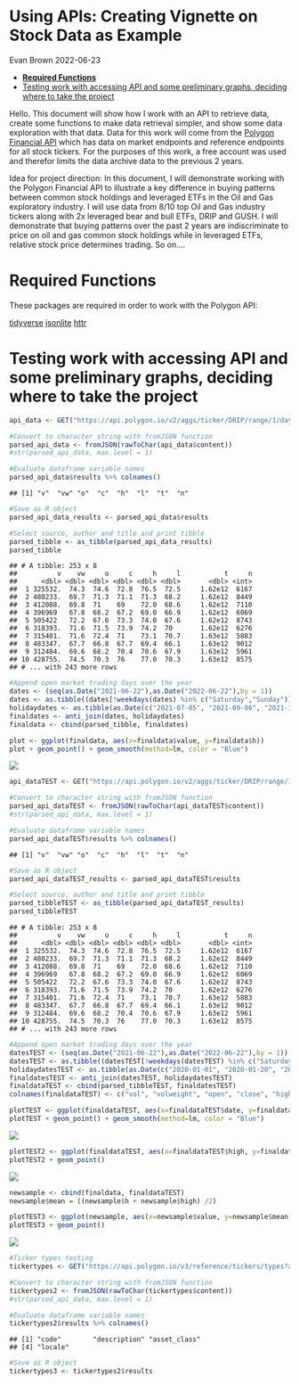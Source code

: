 Using APIs: Creating Vignette on Stock Data as Example
================
Evan Brown
2022-06-23

-   [**Required Functions**](#required-functions)
-   [Testing work with accessing API and some preliminary graphs,
    deciding where to take the
    project](#testing-work-with-accessing-api-and-some-preliminary-graphs-deciding-where-to-take-the-project)

Hello. This document will show how I work with an API to retrieve data,
create some functions to make data retrieval simpler, and show some data
exploration with that data. Data for this work will come from the
[Polygon Financial API](https://polygon.io/docs/stocks/getting-started)
which has data on market endpoints and reference endpoints for all stock
tickers. For the purposes of this work, a free account was used and
therefor limits the data archive data to the previous 2 years.

Idea for project direction: In this document, I will demonstrate working
with the Polygon Financial API to illustrate a key difference in buying
patterns between common stock holdings and leveraged ETFs in the Oil and
Gas exploratory industry. I will use data from 8/10 top Oil and Gas
industry tickers along with 2x leveraged bear and bull ETFs, DRIP and
GUSH. I will demonstrate that buying patterns over the past 2 years are
indiscriminate to price on oil and gas common stock holdings while in
leveraged ETFs, relative stock price determines trading. So on….

# **Required Functions**

These packages are required in order to work with the Polygon API:

[tidyverse](https://www.tidyverse.org/packages/)
[jsonlite](https://cran.r-project.org/web/packages/jsonlite/index.html)
[httr](https://cran.r-project.org/web/packages/httr/vignettes/quickstart.html)

# Testing work with accessing API and some preliminary graphs, deciding where to take the project

``` r
api_data <- GET("https://api.polygon.io/v2/aggs/ticker/DRIP/range/1/day/2021-06-22/2022-06-22?adjusted=true&sort=asc&limit=5000&apiKey=OrlbxnjeCyqGDGkKtpIqxKKs0f8Eh77C")

#Convert to character string with fromJSON function
parsed_api_data <- fromJSON(rawToChar(api_data$content))
#str(parsed_api_data, max.level = 1)

#Evaluate dataframe variable names
parsed_api_data$results %>% colnames()
```

    ## [1] "v"  "vw" "o"  "c"  "h"  "l"  "t"  "n"

``` r
#Save as R object
parsed_api_data_results <- parsed_api_data$results

#Select source, author and title and print tibble
parsed_tibble <- as_tibble(parsed_api_data_results)
parsed_tibble
```

    ## # A tibble: 253 x 8
    ##          v    vw     o     c     h     l           t     n
    ##      <dbl> <dbl> <dbl> <dbl> <dbl> <dbl>       <dbl> <int>
    ##  1 325532.  74.3  74.6  72.8  76.5  72.5     1.62e12  6167
    ##  2 480233.  69.7  71.3  71.1  71.3  68.2     1.62e12  8449
    ##  3 412088.  69.8  71    69    72.0  68.6     1.62e12  7110
    ##  4 396969   67.8  68.2  67.2  69.0  66.9     1.62e12  6069
    ##  5 505422   72.2  67.6  73.3  74.0  67.6     1.62e12  8743
    ##  6 318393.  71.6  71.5  73.9  74.2  70       1.62e12  6276
    ##  7 315401.  71.6  72.4  71    73.1  70.7     1.63e12  5883
    ##  8 483347.  67.7  66.8  67.7  69.4  66.1     1.63e12  9012
    ##  9 312484.  69.6  68.2  70.4  70.6  67.9     1.63e12  5961
    ## 10 428755.  74.5  70.3  76    77.0  70.3     1.63e12  8575
    ## # ... with 243 more rows

``` r
#Append open market trading days over the year
dates <- (seq(as.Date("2021-06-22"),as.Date("2022-06-22"),by = 1))
dates <- as.tibble((dates[!weekdays(dates) %in% c("Saturday","Sunday")]))
holidaydates <- as.tibble(as.Date(c("2021-07-05", "2021-09-06", "2021-11-25", "2021-12-24", "2022-01-17", "2022-02-21", "2022-04-15", "2022-05-30", "2022-06-20")))
finaldates <- anti_join(dates, holidaydates)
finaldata <- cbind(parsed_tibble, finaldates)

plot <- ggplot(finaldata, aes(x=finaldata$value, y=finaldata$h))
plot + geom_point() + geom_smooth(method=lm, color = "Blue")
```

![](README_files/figure-gfm/unnamed-chunk-22-1.png)<!-- -->

``` r
api_dataTEST <- GET("https://api.polygon.io/v2/aggs/ticker/DRIP/range/1/day/2021-06-22/2022-06-22?adjusted=true&sort=asc&limit=5000&apiKey=OrlbxnjeCyqGDGkKtpIqxKKs0f8Eh77C")

#Convert to character string with fromJSON function
parsed_api_dataTEST <- fromJSON(rawToChar(api_dataTEST$content))
#str(parsed_api_data, max.level = 1)

#Evaluate dataframe variable names
parsed_api_dataTEST$results %>% colnames()
```

    ## [1] "v"  "vw" "o"  "c"  "h"  "l"  "t"  "n"

``` r
#Save as R object
parsed_api_dataTEST_results <- parsed_api_dataTEST$results

#Select source, author and title and print tibble
parsed_tibbleTEST <- as_tibble(parsed_api_dataTEST_results)
parsed_tibbleTEST
```

    ## # A tibble: 253 x 8
    ##          v    vw     o     c     h     l           t     n
    ##      <dbl> <dbl> <dbl> <dbl> <dbl> <dbl>       <dbl> <int>
    ##  1 325532.  74.3  74.6  72.8  76.5  72.5     1.62e12  6167
    ##  2 480233.  69.7  71.3  71.1  71.3  68.2     1.62e12  8449
    ##  3 412088.  69.8  71    69    72.0  68.6     1.62e12  7110
    ##  4 396969   67.8  68.2  67.2  69.0  66.9     1.62e12  6069
    ##  5 505422   72.2  67.6  73.3  74.0  67.6     1.62e12  8743
    ##  6 318393.  71.6  71.5  73.9  74.2  70       1.62e12  6276
    ##  7 315401.  71.6  72.4  71    73.1  70.7     1.63e12  5883
    ##  8 483347.  67.7  66.8  67.7  69.4  66.1     1.63e12  9012
    ##  9 312484.  69.6  68.2  70.4  70.6  67.9     1.63e12  5961
    ## 10 428755.  74.5  70.3  76    77.0  70.3     1.63e12  8575
    ## # ... with 243 more rows

``` r
#Append open market trading days over the year
datesTEST <- (seq(as.Date("2021-06-22"),as.Date("2022-06-22"),by = 1))
datesTEST <- as.tibble((datesTEST[!weekdays(datesTEST) %in% c("Saturday","Sunday")]))
holidaydatesTEST <- as.tibble(as.Date(c("2020-01-01", "2020-01-20", "2020-02-17", "2020-04-10", "2020-05-25", "2020-07-03", "2020-09-07", "2020-11-26", "2020-12-25", "2021-01-01", "2021-01-18", "2021-02-15", "2021-04-02", "2021-05-31", "2021-06-18", "2021-07-05", "2021-09-06", "2021-11-25", "2021-12-24", "2022-01-17", "2022-02-21", "2022-04-15", "2022-05-30", "2022-06-20")))
finaldatesTEST <- anti_join(datesTEST, holidaydatesTEST)
finaldataTEST <- cbind(parsed_tibbleTEST, finaldatesTEST)
colnames(finaldataTEST) <- c("vol", "volweight", "open", "close", "high", "low", "timestamp", "number", "date")

plotTEST <- ggplot(finaldataTEST, aes(x=finaldataTEST$date, y=finaldataTEST$high))
plotTEST + geom_point() + geom_smooth(method=lm, color = "Blue")
```

![](README_files/figure-gfm/unnamed-chunk-22-2.png)<!-- -->

``` r
plotTEST2 <- ggplot(finaldataTEST, aes(x=finaldataTEST$high, y=finaldataTEST$vol))
plotTEST2 + geom_point()
```

![](README_files/figure-gfm/unnamed-chunk-22-3.png)<!-- -->

``` r
newsample <- cbind(finaldata, finaldataTEST)
newsample$mean = ((newsample$h + newsample$high) /2)

plotTEST3 <- ggplot(newsample, aes(x=newsample$value, y=newsample$mean))
plotTEST3 + geom_point()
```

![](README_files/figure-gfm/unnamed-chunk-22-4.png)<!-- -->

``` r
#Ticker types testing
tickertypes <- GET("https://api.polygon.io/v3/reference/tickers/types?asset_class=stocks&apiKey=OrlbxnjeCyqGDGkKtpIqxKKs0f8Eh77C")

#Convert to character string with fromJSON function
tickertypes2 <- fromJSON(rawToChar(tickertypes$content))
#str(parsed_api_data, max.level = 1)

#Evaluate dataframe variable names
tickertypes2$results %>% colnames()
```

    ## [1] "code"        "description" "asset_class"
    ## [4] "locale"

``` r
#Save as R object
tickertypes3 <- tickertypes2$results
```
